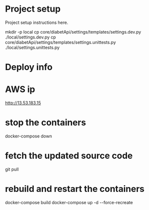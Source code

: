Project setup
==============

Project setup instructions here.

mkdir -p local
cp core/diabetApi/settings/templates/settings.dev.py ./local/settings.dev.py
cp core/diabetApi/settings/templates/settings.unittests.py ./local/settings.unittests.py

Deploy info
==============

# AWS ip
http://13.53.183.15

# stop the containers
docker-compose down

# fetch the updated source code
git pull

# rebuild and restart the containers
docker-compose build
docker-compose up -d --force-recreate
